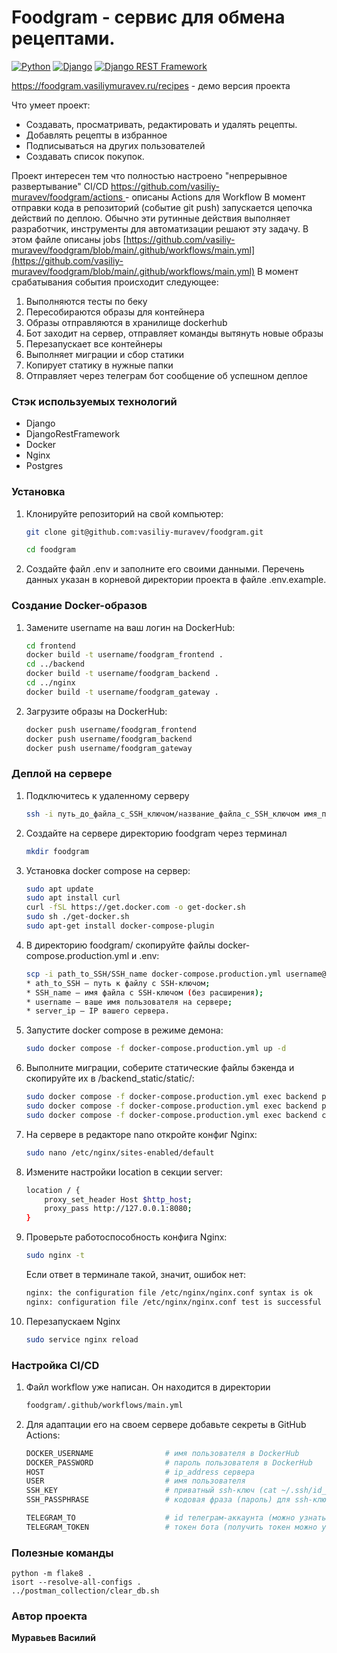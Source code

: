 # Foodgram - сервис для обмена рецептами.

[![Python](https://img.shields.io/badge/Python-3776AB?style=plastic&logo=python&logoColor=092E20&labelColor=white
)](https://www.python.org/) [![Django](https://img.shields.io/badge/django-822e0d?style=plastic&logo=django&logoColor=092E20&labelColor=white
)](https://www.djangoproject.com/) [![Django REST Framework](https://img.shields.io/badge/-Django_REST_framework-DC143C?style=red
)](https://www.django-rest-framework.org/)

https://foodgram.vasiliymuravev.ru/recipes - демо версия проекта

Что умеет проект:

- Создавать, просматривать, редактировать и удалять рецепты.
- Добавлять рецепты в избранное
- Подписываться на других пользователей
- Создавать список покупок.

Проект интересен тем что полностью настроено "непрерывное развертывание" CI/CD
[https://github.com/vasiliy-muravev/foodgram/actions ](https://github.com/vasiliy-muravev/foodgram/actions) - описаны
Actions для Workflow
В момент отправки кода в репозиторий (событие git push) запускается цепочка действий по деплою. Обычно эти рутинные
действия выполняет разработчик, инструменты для автоматизации решают эту задачу.
В этом файле описаны
jobs [https://github.com/vasiliy-muravev/foodgram/blob/main/.github/workflows/main.yml](https://github.com/vasiliy-muravev/foodgram/blob/main/.github/workflows/main.yml)
В момент срабатывания события происходит следующее:

1. Выполняются тесты по беку
3. Пересобираются образы для контейнера
4. Образы отправляются в хранилище dockerhub
5. Бот заходит на сервер, отправляет команды вытянуть новые образы
6. Перезапускает все контейнеры
7. Выполняет миграции и сбор статики
8. Копирует статику в нужные папки
9. Отправляет через телеграм бот сообщение об успешном деплое

### Стэк используемых технологий

- Django
- DjangoRestFramework
- Docker
- Nginx
- Postgres

### Установка

1. Клонируйте репозиторий на свой компьютер:

    ```bash
    git clone git@github.com:vasiliy-muravev/foodgram.git
    ```
    ```bash
    cd foodgram
    ```
2. Создайте файл .env и заполните его своими данными. Перечень данных указан в корневой директории проекта в файле
   .env.example.

### Создание Docker-образов

1. Замените username на ваш логин на DockerHub:

   ```bash
   cd frontend
   docker build -t username/foodgram_frontend .
   cd ../backend
   docker build -t username/foodgram_backend .
   cd ../nginx
   docker build -t username/foodgram_gateway . 
   ```

2. Загрузите образы на DockerHub:

    ```bash
    docker push username/foodgram_frontend
    docker push username/foodgram_backend
    docker push username/foodgram_gateway
    ```

### Деплой на сервере

1. Подключитесь к удаленному серверу

    ```bash
    ssh -i путь_до_файла_с_SSH_ключом/название_файла_с_SSH_ключом имя_пользователя@ip_адрес_сервера 
    ```

2. Создайте на сервере директорию foodgram через терминал

    ```bash
    mkdir foodgram
    ```

3. Установка docker compose на сервер:

    ```bash
    sudo apt update
    sudo apt install curl
    curl -fSL https://get.docker.com -o get-docker.sh
    sudo sh ./get-docker.sh
    sudo apt-get install docker-compose-plugin
    ```

4. В директорию foodgram/ скопируйте файлы docker-compose.production.yml и .env:

    ```bash
    scp -i path_to_SSH/SSH_name docker-compose.production.yml username@server_ip:/home/username/foodgram/docker-compose.production.yml
    * ath_to_SSH — путь к файлу с SSH-ключом;
    * SSH_name — имя файла с SSH-ключом (без расширения);
    * username — ваше имя пользователя на сервере;
    * server_ip — IP вашего сервера.
    ```

5. Запустите docker compose в режиме демона:

    ```bash
    sudo docker compose -f docker-compose.production.yml up -d
    ```

6. Выполните миграции, соберите статические файлы бэкенда и скопируйте их в /backend_static/static/:

    ```bash
    sudo docker compose -f docker-compose.production.yml exec backend python manage.py migrate
    sudo docker compose -f docker-compose.production.yml exec backend python manage.py collectstatic
    sudo docker compose -f docker-compose.production.yml exec backend cp -r /app/collected_static/. /backend_static/static/
    ```

7. На сервере в редакторе nano откройте конфиг Nginx:

    ```bash
    sudo nano /etc/nginx/sites-enabled/default
    ```

8. Измените настройки location в секции server:

    ```bash
    location / {
        proxy_set_header Host $http_host;
        proxy_pass http://127.0.0.1:8080;
    }
    ```

9. Проверьте работоспособность конфига Nginx:

    ```bash
    sudo nginx -t
    ```
   Если ответ в терминале такой, значит, ошибок нет:
    ```bash
    nginx: the configuration file /etc/nginx/nginx.conf syntax is ok
    nginx: configuration file /etc/nginx/nginx.conf test is successful
    ```

10. Перезапускаем Nginx
    ```bash
    sudo service nginx reload
    ```

### Настройка CI/CD

1. Файл workflow уже написан. Он находится в директории

    ```bash
    foodgram/.github/workflows/main.yml
    ```

2. Для адаптации его на своем сервере добавьте секреты в GitHub Actions:

    ```bash
    DOCKER_USERNAME                # имя пользователя в DockerHub
    DOCKER_PASSWORD                # пароль пользователя в DockerHub
    HOST                           # ip_address сервера
    USER                           # имя пользователя
    SSH_KEY                        # приватный ssh-ключ (cat ~/.ssh/id_rsa)
    SSH_PASSPHRASE                 # кодовая фраза (пароль) для ssh-ключа

    TELEGRAM_TO                    # id телеграм-аккаунта (можно узнать у @userinfobot, команда /start)
    TELEGRAM_TOKEN                 # токен бота (получить токен можно у @BotFather, /token, имя бота)
    ```

### Полезные команды
```
python -m flake8 .
isort --resolve-all-configs .
../postman_collection/clear_db.sh
```

### Автор проекта

**Муравьев Василий** 